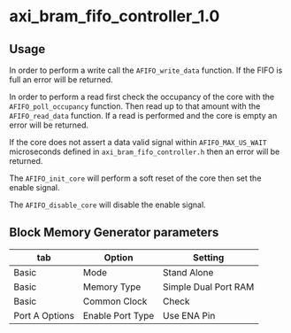 axi_bram_fifo_controller_1.0
============================

Usage
-----

In order to perform a write call the `AFIFO_write_data` function. If the FIFO is full an error will be returned.

In order to perform a read first check the occupancy of the core with the `AFIFO_poll_occupancy` function. Then read up to that amount with the `AFIFO_read_data` function. If a read is performed and the core is empty an error will be returned.

If the core does not assert a data valid signal within `AFIFO_MAX_US_WAIT` microseconds defined in `axi_bram_fifo_controller.h` then an error will be returned.

The `AFIFO_init_core` will perform a soft reset of the core then set the enable signal.

The `AFIFO_disable_core` will disable the enable signal.


Block Memory Generator parameters
---------------------------------

|   tab    |    Option     |    Setting    |
|----------|---------------|---------------|
| Basic    | Mode          | Stand Alone   |
| Basic    | Memory Type   | Simple Dual Port RAM |
| Basic    | Common Clock  | Check         |
| Port A Options | Enable Port Type | Use ENA Pin |